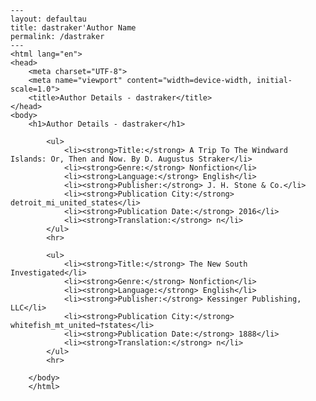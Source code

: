 
    ---
    layout: defaultau
    title: dastraker'Author Name 
    permalink: /dastraker
    ---
    <html lang="en">
    <head>
        <meta charset="UTF-8">
        <meta name="viewport" content="width=device-width, initial-scale=1.0">
        <title>Author Details - dastraker</title>
    </head>
    <body>
        <h1>Author Details - dastraker</h1>
        
            <ul>
                <li><strong>Title:</strong> A Trip To The Windward Islands: Or, Then and Now. By D. Augustus Straker</li>
                <li><strong>Genre:</strong> Nonfiction</li>
                <li><strong>Language:</strong> English</li>
                <li><strong>Publisher:</strong> J. H. Stone & Co.</li>
                <li><strong>Publication City:</strong> detroit_mi_united_states</li>
                <li><strong>Publication Date:</strong> 2016</li>
                <li><strong>Translation:</strong> n</li>
            </ul>
            <hr>
            
            <ul>
                <li><strong>Title:</strong> The New South Investigated</li>
                <li><strong>Genre:</strong> Nonfiction</li>
                <li><strong>Language:</strong> English</li>
                <li><strong>Publisher:</strong> Kessinger Publishing, LLC</li>
                <li><strong>Publication City:</strong> whitefish_mt_united¬†states</li>
                <li><strong>Publication Date:</strong> 1888</li>
                <li><strong>Translation:</strong> n</li>
            </ul>
            <hr>
            
        </body>
        </html>
        